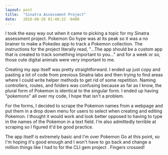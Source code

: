 ```yaml
---
layout: post
title:  "Sinatra Assessment Project"
date:   2016-08-26 01:48:22 -0400
---
```



I took the easy way out when it came to picking a topic for my Sinatra assessment project. Pokemon Go hype was at its peak so it was a no brainer to make a Pokedex app to track a Pokemon collection. The instructions for the project literally read, "...The app should be a custom app that is created to track something important to you..." and for a week or so, those cute digital animals were very important to me. 

Creating my app itself was pretty straightforward. I ended up just copy and pasting a lot of code from previous Sinatra labs and then trying to find areas where I could write helper methods to get rid of some repetition. Naming controllers, routes, and folders was confusing because as far as I know, the plural form of Pokemon is identical to the singular form. I ended up having "pokemons" all over my code, I hope that isn't a problem.

For the forms, I decided to scrape the Pokemon names from a webpage and put them in a drop down menu for users to select when creating and editing Pokemon. I thought it would work and look better opposed to having to type in the names of the Pokemon in a text field. I'm also admittedly terrible at scraping so I figured it'd be good practice. 

The app itself is extremely basic and I'm over Pokemon Go at this point, so I'm hoping it's good enough and I won't have to go back and change a million things like I had to for the CLI gem project . Fingers crossed!
